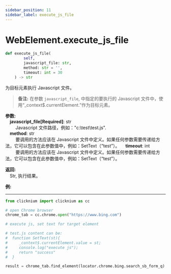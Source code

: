 ```yaml
---
sidebar_position: 11
sidebar_label: execute_js_file
---
```

# WebElement.execute_js_file

```python
def execute_js_file(
        self,
        javascript_file: str, 
        method: str = '', 
        timeout: int = 30
    ) -> str
```  

为目标元素执行 Javascript 文件。

> **备注:**
>在参数 `javascript_file`, 中指定的要执行的 Javascript 文件中，使用“_context$.currentElement.”作为目标元素。

**参数:**  
    &emsp;**javascript_file[Required]**: str    
        &emsp;&emsp;  Javascript 文件路径，例如："c:\\test\test.js".  
    &emsp;**method**: str    
        &emsp;&emsp; 要调用的方法应该在 Javascript 文件中定义。如果任何参数需要传递给方法，它可以包含在此参数值中，例如：SetText（“test”）。
    &emsp;**timeout**: int  
        &emsp;&emsp; 要调用的方法应该在 Javascript 文件中定义。如果任何参数需要传递给方法，它可以包含在此参数值中，例如：SetText（“test”）。

**返回:**  
    &emsp;Str,  执行结果。

**例:**
***
```python
from clicknium import clicknium as cc

# open Chrome browser
chrome_tab = cc.chrome.open("https://www.bing.com")

# execute js, set text for target element

# test.js content can be:  
#  function SetText(st){  
#     _context$.currentElement.value = st;
#     console.log("execute js");
#     return "success"
#  }

result = chrome_tab.find_element(locator.chrome.bing.search_sb_form_q).execute_js_file("C:\\test\\test.js", "SetText(\"click\")")
```